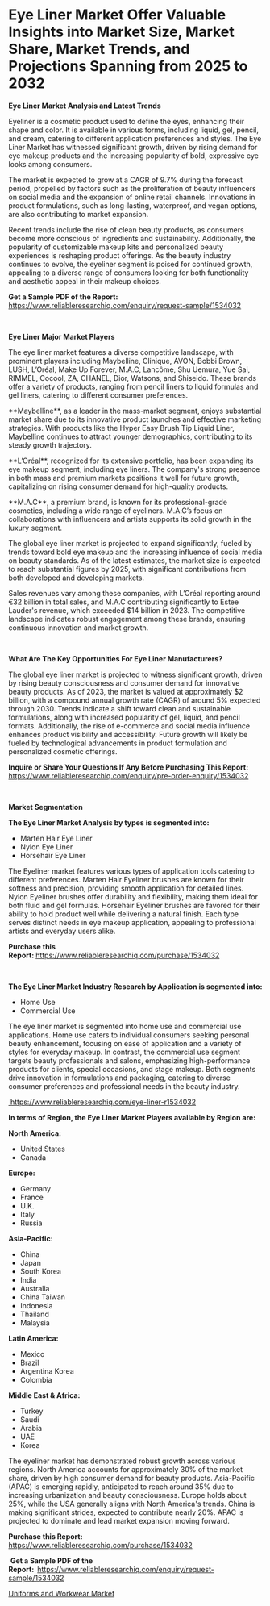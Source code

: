 <p><h1>Eye Liner Market Offer Valuable Insights into Market Size, Market Share, Market Trends, and Projections Spanning from 2025 to 2032</h1></p><p><strong>Eye Liner Market Analysis and Latest Trends</strong></p>
<p><p>Eyeliner is a cosmetic product used to define the eyes, enhancing their shape and color. It is available in various forms, including liquid, gel, pencil, and cream, catering to different application preferences and styles. The Eye Liner Market has witnessed significant growth, driven by rising demand for eye makeup products and the increasing popularity of bold, expressive eye looks among consumers. </p><p>The market is expected to grow at a CAGR of 9.7% during the forecast period, propelled by factors such as the proliferation of beauty influencers on social media and the expansion of online retail channels. Innovations in product formulations, such as long-lasting, waterproof, and vegan options, are also contributing to market expansion. </p><p>Recent trends include the rise of clean beauty products, as consumers become more conscious of ingredients and sustainability. Additionally, the popularity of customizable makeup kits and personalized beauty experiences is reshaping product offerings. As the beauty industry continues to evolve, the eyeliner segment is poised for continued growth, appealing to a diverse range of consumers looking for both functionality and aesthetic appeal in their makeup choices.</p></p>
<p><strong>Get a Sample PDF of the Report:&nbsp;</strong> <a href="https://www.reliableresearchiq.com/enquiry/request-sample/1534032?utm_campaign=3519&utm_medium=2&utm_source=Github&utm_content=ia&utm_term=04042025&utm_id=eye-liner">https://www.reliableresearchiq.com/enquiry/request-sample/1534032</a></p>
<p>&nbsp;</p>
<p><strong>Eye Liner Major Market Players</strong></p>
<p><p>The eye liner market features a diverse competitive landscape, with prominent players including Maybelline, Clinique, AVON, Bobbi Brown, LUSH, L’Oréal, Make Up Forever, M.A.C, Lancôme, Shu Uemura, Yue Sai, RIMMEL, Cocool, ZA, CHANEL, Dior, Watsons, and Shiseido. These brands offer a variety of products, ranging from pencil liners to liquid formulas and gel liners, catering to different consumer preferences.</p><p>**Maybelline**, as a leader in the mass-market segment, enjoys substantial market share due to its innovative product launches and effective marketing strategies. With products like the Hyper Easy Brush Tip Liquid Liner, Maybelline continues to attract younger demographics, contributing to its steady growth trajectory.</p><p>**L’Oréal**, recognized for its extensive portfolio, has been expanding its eye makeup segment, including eye liners. The company's strong presence in both mass and premium markets positions it well for future growth, capitalizing on rising consumer demand for high-quality products.</p><p>**M.A.C**, a premium brand, is known for its professional-grade cosmetics, including a wide range of eyeliners. M.A.C’s focus on collaborations with influencers and artists supports its solid growth in the luxury segment.</p><p>The global eye liner market is projected to expand significantly, fueled by trends toward bold eye makeup and the increasing influence of social media on beauty standards. As of the latest estimates, the market size is expected to reach substantial figures by 2025, with significant contributions from both developed and developing markets.</p><p>Sales revenues vary among these companies, with L’Oréal reporting around €32 billion in total sales, and M.A.C contributing significantly to Estee Lauder's revenue, which exceeded $14 billion in 2023. The competitive landscape indicates robust engagement among these brands, ensuring continuous innovation and market growth.</p></p>
<p>&nbsp;</p>
<p><strong>What Are The Key Opportunities For Eye Liner Manufacturers?</strong></p>
<p><p>The global eye liner market is projected to witness significant growth, driven by rising beauty consciousness and consumer demand for innovative beauty products. As of 2023, the market is valued at approximately $2 billion, with a compound annual growth rate (CAGR) of around 5% expected through 2030. Trends indicate a shift toward clean and sustainable formulations, along with increased popularity of gel, liquid, and pencil formats. Additionally, the rise of e-commerce and social media influence enhances product visibility and accessibility. Future growth will likely be fueled by technological advancements in product formulation and personalized cosmetic offerings.</p></p>
<p><strong>Inquire or Share Your Questions If Any Before Purchasing This Report:</strong> <a href="https://www.reliableresearchiq.com/enquiry/pre-order-enquiry/1534032?utm_campaign=3519&utm_medium=2&utm_source=Github&utm_content=ia&utm_term=04042025&utm_id=eye-liner">https://www.reliableresearchiq.com/enquiry/pre-order-enquiry/1534032</a></p>
<p>&nbsp;</p>
<p><strong>Market Segmentation</strong></p>
<p><strong>The Eye Liner Market Analysis by types is segmented into:</strong></p>
<p><ul><li>Marten Hair Eye Liner</li><li>Nylon Eye Liner</li><li>Horsehair Eye Liner</li></ul></p>
<p><p>The Eyeliner market features various types of application tools catering to different preferences. Marten Hair Eyeliner brushes are known for their softness and precision, providing smooth application for detailed lines. Nylon Eyeliner brushes offer durability and flexibility, making them ideal for both fluid and gel formulas. Horsehair Eyeliner brushes are favored for their ability to hold product well while delivering a natural finish. Each type serves distinct needs in eye makeup application, appealing to professional artists and everyday users alike.</p></p>
<p><strong>Purchase this Report:&nbsp;</strong><a href="https://www.reliableresearchiq.com/purchase/1534032?utm_campaign=3519&utm_medium=2&utm_source=Github&utm_content=ia&utm_term=04042025&utm_id=eye-liner">https://www.reliableresearchiq.com/purchase/1534032</a></p>
<p>&nbsp;</p>
<p><strong>The Eye Liner Market Industry Research by Application is segmented into:</strong></p>
<p><ul><li>Home Use</li><li>Commercial Use</li></ul></p>
<p><p>The eye liner market is segmented into home use and commercial use applications. Home use caters to individual consumers seeking personal beauty enhancement, focusing on ease of application and a variety of styles for everyday makeup. In contrast, the commercial use segment targets beauty professionals and salons, emphasizing high-performance products for clients, special occasions, and stage makeup. Both segments drive innovation in formulations and packaging, catering to diverse consumer preferences and professional needs in the beauty industry.</p></p>
<p><a href="https://www.reliableresearchiq.com/eye-liner-r1534032?utm_campaign=3519&utm_medium=2&utm_source=Github&utm_content=ia&utm_term=04042025&utm_id=eye-liner">&nbsp;https://www.reliableresearchiq.com/eye-liner-r1534032</a></p>
<p><strong>In terms of Region, the Eye Liner Market Players available by Region are:</strong></p>
<p>
    <p> <strong> North America: </strong>
        <ul>
            <li>United States</li>
            <li>Canada</li>
        </ul>
        </p> 
    <p> <strong> Europe: </strong>
        <ul>
            <li>Germany</li>
            <li>France</li>
            <li>U.K.</li>
            <li>Italy</li>
            <li>Russia</li>
        </ul>
        </p> 
    <p> <strong> Asia-Pacific: </strong>
        <ul>
            <li>China</li>
            <li>Japan</li>
            <li>South Korea</li>
            <li>India</li>
            <li>Australia</li>
            <li>China Taiwan</li>
            <li>Indonesia</li>
            <li>Thailand</li>
            <li>Malaysia</li>
        </ul>
        </p> 
    <p> <strong> Latin America: </strong>
        <ul>
            <li>Mexico</li>
            <li>Brazil</li>
            <li>Argentina Korea</li>
            <li>Colombia</li>
        </ul>
        </p> 
    <p> <strong> Middle East & Africa: </strong>
        <ul>
            <li>Turkey</li>
            <li>Saudi</li>
            <li>Arabia</li>
            <li>UAE</li>
            <li>Korea</li>
        </ul>
    </p>
    </p>
<p><p>The eyeliner market has demonstrated robust growth across various regions. North America accounts for approximately 30% of the market share, driven by high consumer demand for beauty products. Asia-Pacific (APAC) is emerging rapidly, anticipated to reach around 35% due to increasing urbanization and beauty consciousness. Europe holds about 25%, while the USA generally aligns with North America's trends. China is making significant strides, expected to contribute nearly 20%. APAC is projected to dominate and lead market expansion moving forward.</p></p>
<p><strong>Purchase this Report: </strong><a href="https://www.reliableresearchiq.com/purchase/1534032?utm_campaign=3519&utm_medium=2&utm_source=Github&utm_content=ia&utm_term=04042025&utm_id=eye-liner">https://www.reliableresearchiq.com/purchase/1534032</a></p>
<p>&nbsp;<strong>Get a Sample PDF of the Report:&nbsp;&nbsp;</strong><a href="https://www.reliableresearchiq.com/enquiry/request-sample/1534032?utm_campaign=3519&utm_medium=2&utm_source=Github&utm_content=ia&utm_term=04042025&utm_id=eye-liner">https://www.reliableresearchiq.com/enquiry/request-sample/1534032</a></p>
<p><strong></strong></p>
<p><p><a href="https://github.com/popoialraih3/Market-Research-Report-List-1/blob/main/uniforms-and-workwear-market.md?utm_campaign=3519&utm_medium=2&utm_source=Github&utm_content=ia&utm_term=04042025&utm_id=eye-liner">Uniforms and Workwear Market</a></p></p>